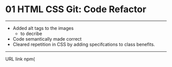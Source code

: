 # 01 HTML CSS Git: Code Refactor
---

- Added alt tags to the images 
    - to decribe
- Code semantically made correct 
- Cleared repetition in CSS by adding specifcations to class benefits.

---

URL link npm( 
